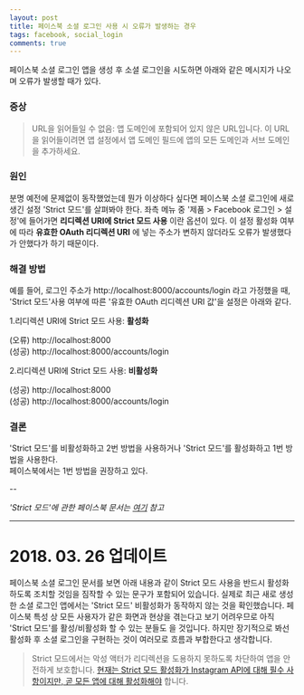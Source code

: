 ```yaml
---
layout: post
title: 페이스북 소셜 로그인 사용 시 오류가 발생하는 경우
tags: facebook, social_login
comments: true
---
```


페이스북 소셜 로그인 앱을 생성 후 소셜 로그인을 시도하면 아래와 같은 메시지가 나오며 오류가 발생할 때가 있다.

### 증상

> URL을 읽어들일 수 없음: 앱 도메인에 포함되어 있지 않은 URL입니다. 이 URL을 읽어들이려면 앱 설정에서 앱 도메인 필드에 앱의 모든 도메인과 서브 도메인을 추가하세요.

### 원인   

분명 예전에 문제없이 동작했었는데 뭔가 이상하다 싶다면 페이스북 소셜 로그인에 새로 생긴 설정 'Strict 모드'를 살펴봐야 한다.
좌측 메뉴 중 '제품 > Facebook 로그인 > 설정'에 들어가면 **리디렉션 URI에 Strict 모드 사용** 이란 옵션이 있다. 이 설정 활성화 여부에 따라 **유효한 OAuth 리디렉션 URI** 에 넣는 주소가 변하지 않더라도 오류가 발생했다가 안했다가 하기 때문이다.

### 해결 방법
예를 들어, 로그인 주소가 http://localhost:8000/accounts/login 라고 가정했을 때, 'Strict 모드'사용 여부에 따른 '유효한 OAuth 리디렉션 URI 값'을 설정은 아래와 같다.

1.리디렉션 URI에 Strict 모드 사용: **활성화**

(오류) http://localhost:8000   
(성공) http://localhost:8000/accounts/login

2.리디렉션 URI에 Strict 모드 사용: **비활성화**

(성공) http://localhost:8000   
(성공) http://localhost:8000/accounts/login

### 결론   
'Strict 모드'를 비활성화하고 2번 방법을 사용하거나 'Strict 모드'를 활성화하고 1번 방법을 사용한다.   
페이스북에서는 1번 방법을 권장하고 있다.

--

*'Strict 모드'에 관한 페이스북 문서는 [여기](https://developers.facebook.com/docs/facebook-login/security/#surfacearea) 참고*

  
---
  
# 2018. 03. 26 업데이트
페이스북 소셜 로그인 문서를 보면 아래 내용과 같이 Strict 모드 사용을 반드시 활성화하도록 조치할 것임을 짐작할 수 있는 문구가 포함되어 있습니다. 실제로 최근 새로 생성한 소셜 로그인 앱에서는 'Strict 모드' 비활성화가 동작하지 않는 것을 확인했습니다. 페이스북 특성 상 모든 사용자가 같은 화면과 현상을 겪는다고 보기 어려우므로 아직 'Strict 모드'를 활성/비활성화 할 수 있는 분들도 을 것입니다. 하지만 장기적으로 봐선 활성화 후 소셜 로그인을 구현하는 것이 여러모로 흐름과 부합한다고 생각합니다.
  
> Strict 모드에서는 악성 액터가 리디렉션을 도용하지 못하도록 차단하여 앱을 안전하게 보호합니다. [현재는 Strict 모드 활성화가 Instagram API에 대해 필수 사항이지만, 곧 모든 앱에 대해 활성화해야](https://developers.facebook.com/docs/facebook-login/security/#surfacearea) 합니다.
  